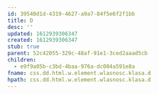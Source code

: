 ```yaml
---
id: 39540d1d-4319-4627-a9a7-84f5e6f2f1bb
title: D
desc: ''
updated: 1612939306347
created: 1612939306347
stub: true
parent: 52c42055-329c-48af-91e1-3ced2aaad5cb
children:
  - e9f9a05b-c3bd-4baa-976a-dc004a591e8a
fname: css.dd.html.w.element.wlasnosc.klasa.d
hpath: css.dd.html.w.element.wlasnosc.klasa.d
---
```



